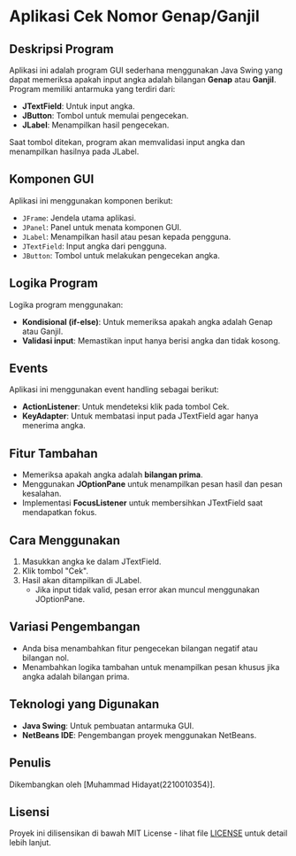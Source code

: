 # Aplikasi Cek Nomor Genap/Ganjil

## Deskripsi Program
Aplikasi ini adalah program GUI sederhana menggunakan Java Swing yang dapat memeriksa apakah input angka adalah bilangan **Genap** atau **Ganjil**. Program memiliki antarmuka yang terdiri dari:

- **JTextField**: Untuk input angka.
- **JButton**: Tombol untuk memulai pengecekan.
- **JLabel**: Menampilkan hasil pengecekan.

Saat tombol ditekan, program akan memvalidasi input angka dan menampilkan hasilnya pada JLabel.

## Komponen GUI
Aplikasi ini menggunakan komponen berikut:

- `JFrame`: Jendela utama aplikasi.
- `JPanel`: Panel untuk menata komponen GUI.
- `JLabel`: Menampilkan hasil atau pesan kepada pengguna.
- `JTextField`: Input angka dari pengguna.
- `JButton`: Tombol untuk melakukan pengecekan angka.

## Logika Program
Logika program menggunakan:

- **Kondisional (if-else)**: Untuk memeriksa apakah angka adalah Genap atau Ganjil.
- **Validasi input**: Memastikan input hanya berisi angka dan tidak kosong.

## Events
Aplikasi ini menggunakan event handling sebagai berikut:

- **ActionListener**: Untuk mendeteksi klik pada tombol Cek.
- **KeyAdapter**: Untuk membatasi input pada JTextField agar hanya menerima angka.

## Fitur Tambahan
- Memeriksa apakah angka adalah **bilangan prima**.
- Menggunakan **JOptionPane** untuk menampilkan pesan hasil dan pesan kesalahan.
- Implementasi **FocusListener** untuk membersihkan JTextField saat mendapatkan fokus.

## Cara Menggunakan
1. Masukkan angka ke dalam JTextField.
2. Klik tombol "Cek".
3. Hasil akan ditampilkan di JLabel.
   - Jika input tidak valid, pesan error akan muncul menggunakan JOptionPane.

## Variasi Pengembangan
- Anda bisa menambahkan fitur pengecekan bilangan negatif atau bilangan nol.
- Menambahkan logika tambahan untuk menampilkan pesan khusus jika angka adalah bilangan prima.

## Teknologi yang Digunakan
- **Java Swing**: Untuk pembuatan antarmuka GUI.
- **NetBeans IDE**: Pengembangan proyek menggunakan NetBeans.

## Penulis
Dikembangkan oleh [Muhammad Hidayat(2210010354)].

## Lisensi
Proyek ini dilisensikan di bawah MIT License - lihat file [LICENSE](LICENSE) untuk detail lebih lanjut.
